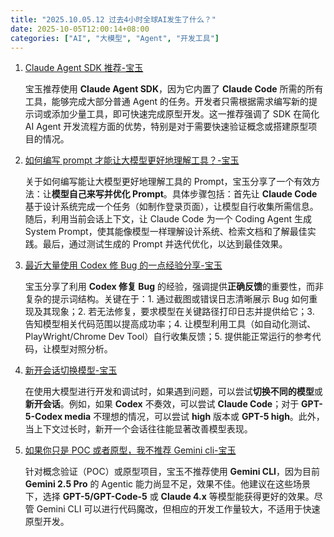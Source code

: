 ```yaml
---
title: "2025.10.05.12 过去4小时全球AI发生了什么？"
date: 2025-10-05T12:00:14+08:00
categories: ["AI", "大模型", "Agent", "开发工具"]
---
```


1.  [Claude Agent SDK 推荐-宝玉](https://x.com/dotey/status/1974665530503315732)

    宝玉推荐使用 **Claude Agent SDK**，因为它内置了 **Claude Code** 所需的所有工具，能够完成大部分普通 Agent 的任务。开发者只需根据需求编写新的提示词或添加少量工具，即可快速完成原型开发。这一推荐强调了 SDK 在简化 AI Agent 开发流程方面的优势，特别是对于需要快速验证概念或搭建原型项目的情况。

2.  [如何编写 prompt 才能让大模型更好地理解工具？-宝玉](https://x.com/dotey/status/1974636732021608748)

    关于如何编写能让大模型更好地理解工具的 Prompt，宝玉分享了一个有效方法：让**模型自己来写并优化 Prompt**。具体步骤包括：首先让 **Claude Code** 基于设计系统完成一个任务（如制作登录页面），让模型自行收集所需信息。随后，利用当前会话上下文，让 Claude Code 为一个 Coding Agent 生成 System Prompt，使其能像模型一样理解设计系统、检索文档和了解最佳实践。最后，通过测试生成的 Prompt 并迭代优化，以达到最佳效果。

3.  [最近大量使用 Codex 修 Bug 的一点经验分享-宝玉](https://x.com/dotey/status/1974663862814183848)

    宝玉分享了利用 **Codex 修复 Bug** 的经验，强调提供**正确反馈**的重要性，而非复杂的提示词结构。关键在于：1. 通过截图或错误日志清晰展示 Bug 如何重现及其现象；2. 若无法修复，要求模型在关键路径打印日志并提供给它；3. 告知模型相关代码范围以提高成功率；4. 让模型利用工具（如自动化测试、PlayWright/Chrome Dev Tool）自行收集反馈；5. 提供能正常运行的参考代码，让模型对照分析。

4.  [新开会话切换模型-宝玉](https://x.com/dotey/status/1974665109588033964)

    在使用大模型进行开发和调试时，如果遇到问题，可以尝试**切换不同的模型**或**新开会话**。例如，如果 **Codex** 不奏效，可以尝试 **Claude Code**；对于 **GPT-5-Codex media** 不理想的情况，可以尝试 **high** 版本或 **GPT-5 high**。此外，当上下文过长时，新开一个会话往往能显著改善模型表现。

5.  [如果你只是 POC 或者原型，我不推荐 Gemini cli-宝玉](https://x.com/dotey/status/1974634520206065883)

    针对概念验证（POC）或原型项目，宝玉不推荐使用 **Gemini CLI**，因为目前 **Gemini 2.5 Pro** 的 Agentic 能力尚显不足，效果不佳。他建议在这些场景下，选择 **GPT-5/GPT-Code-5** 或 **Claude 4.x** 等模型能获得更好的效果。尽管 Gemini CLI 可以进行代码魔改，但相应的开发工作量较大，不适用于快速原型开发。